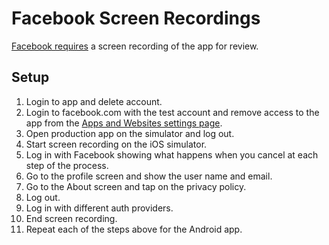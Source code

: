 # Facebook Screen Recordings

[Facebook requires](https://developers.facebook.com/docs/app-review/submission-guide/screen-recordings#screen-recordings) a screen recording of the app for review.

## Setup

1. Login to app and delete account.
1. Login to facebook.com with the test account and remove access to the app from the [Apps and Websites settings page](https://www.facebook.com/settings?tab=applications&ref=settings).
1. Open production app on the simulator and log out.
1. Start screen recording on the iOS simulator.
1. Log in with Facebook showing what happens when you cancel at each step of the process.
1. Go to the profile screen and show the user name and email.
1. Go to the About screen and tap on the privacy policy.
1. Log out.
1. Log in with different auth providers.
1. End screen recording.
1. Repeat each of the steps above for the Android app.
